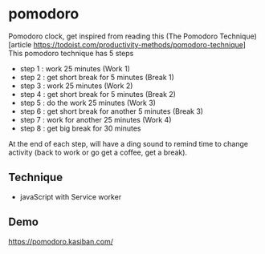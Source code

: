 # pomodoro
Pomodoro clock, get inspired from reading this (The Pomodoro Technique)[article https://todoist.com/productivity-methods/pomodoro-technique]
This pomodoro technique has 5 steps
- step 1 : work 25 minutes (Work 1)
- step 2 : get short break for 5 minutes (Break 1)
- step 3 : work 25 minutes (Work 2)
- step 4 : get short break for 5 minutes (Break 2)
- step 5 : do the work 25 minutes (Work 3)
- step 6 : get short break for another 5 minutes (Break 3)
- step 7 : work for another 25 minutes (Work 4)
- step 8 : get big break for 30 minutes

At the end of each step, will have a ding sound to remind time to change activity (back to work or go get a coffee, get a break).

## Technique
- javaScript with Service worker 

## Demo
https://pomodoro.kasiban.com/
